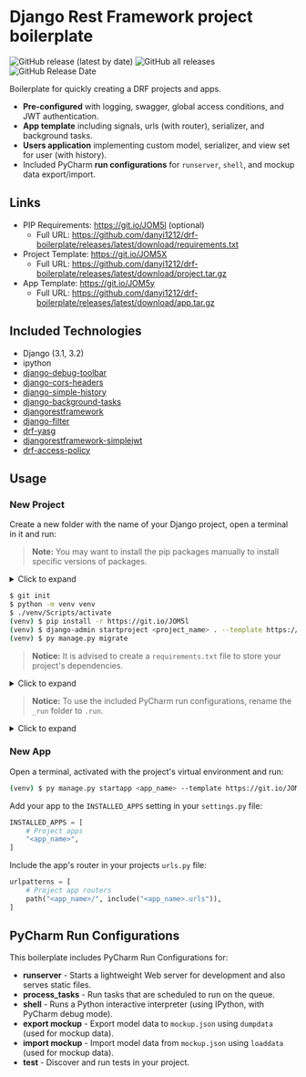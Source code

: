 # Django Rest Framework project boilerplate

![GitHub release (latest by date)](https://img.shields.io/github/v/release/danyi1212/drf-boilerplate)
![GitHub all releases](https://img.shields.io/github/downloads/danyi1212/drf-boilerplate/total)
![GitHub Release Date](https://img.shields.io/github/release-date/danyi1212/drf-boilerplate)

Boilerplate for quickly creating a DRF projects and apps.

* **Pre-configured** with logging, swagger, global access conditions, and JWT authentication.
* **App template** including signals, urls (with router), serializer, and background tasks.
* **Users application** implementing custom model, serializer, and view set for user (with history).
* Included PyCharm **run configurations** for `runserver`, `shell`, and mockup data export/import.

## Links

* PIP Requirements: <https://git.io/JOM5l> (optional)
  * Full URL: <https://github.com/danyi1212/drf-boilerplate/releases/latest/download/requirements.txt>
* Project Template: <https://git.io/JOM5X>
  * Full URL: <https://github.com/danyi1212/drf-boilerplate/releases/latest/download/project.tar.gz>
* App Template: <https://git.io/JOM5y>
  * Full URL: <https://github.com/danyi1212/drf-boilerplate/releases/latest/download/app.tar.gz>

## Included Technologies

* Django (3.1, 3.2)
* ipython
* [django-debug-toolbar](https://github.com/jazzband/django-debug-toolbar)
* [django-cors-headers](https://github.com/adamchainz/django-cors-headers)
* [django-simple-history](https://github.com/jazzband/django-simple-history)
* [django-background-tasks](https://github.com/arteria/django-background-tasks)
* [djangorestframework](https://www.django-rest-framework.org/)
* [django-filter](https://github.com/carltongibson/django-filter)
* [drf-yasg](https://github.com/axnsan12/drf-yasg)
* [djangorestframework-simplejwt](https://github.com/jazzband/django-rest-framework-simplejwt)
* [drf-access-policy](https://github.com/rsinger86/drf-access-policy)

## Usage

### New Project

Create a new folder with the name of your Django project, open a terminal in it and run:

> **Note:** You may want to install the pip packages manually to install specific versions of packages.

<details>
    <summary>Click to expand</summary>

    pip install django ipython docutils django-debug-toolbar django-cors-headers django-simple-history django-background-tasks djangorestframwrork django-filter drf-yasg djangorestframework-simplejwt drf-access-policy
</details>

``` bash
$ git init
$ python -m venv venv
$ ./venv/Scripts/activate
(venv) $ pip install -r https://git.io/JOM5l
(venv) $ django-admin startproject <project_name> . --template https://git.io/JOM5X
(venv) $ py manage.py migrate
```

> **Notice:** It is advised to create a `requirements.txt` file to store your project's dependencies.

<details>
    <summary>Click to expand</summary>

    pip freeze > requirements.txt
</details>

> **Notice:** To use the included PyCharm run configurations, rename the `_run` folder to `.run`.

<details>
    <summary>Click to expand</summary>

    mv _run .run
</details>

### New App

Open a terminal, activated with the project's virtual environment and run:

``` bash
(venv) $ py manage.py startapp <app_name> --template https://git.io/JOM5y
```

Add your app to the `INSTALLED_APPS` setting in your `settings.py` file:

``` python
INSTALLED_APPS = [
    # Project apps
    "<app_name>",
]
```

Include the app's router in your projects `urls.py` file:

``` python
urlpatterns = [
    # Project app routers
    path("<app_name>/", include("<app_name>.urls")),
]
```

## PyCharm Run Configurations

This boilerplate includes PyCharm Run Configurations for:

* **runserver** - Starts a lightweight Web server for development and also serves static files.
* **process_tasks** - Run tasks that are scheduled to run on the queue.
* **shell** - Runs a Python interactive interpreter (using IPython, with PyCharm debug mode).
* **export mockup** - Export model data to `mockup.json` using `dumpdata` (used for mockup data).
* **import mockup** - Import model data from `mockup.json` using `loaddata` (used for mockup data).
* **test** - Discover and run tests in your project.
